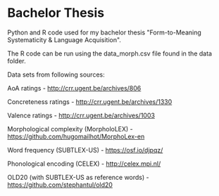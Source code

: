 # Bachelor Thesis
Python and R code used for my bachelor thesis "Form-to-Meaning Systematicity &amp; Language Acquisition".

The R code can be run using the data_morph.csv file found in the data folder. 

Data sets from following sources:

AoA ratings - http://crr.ugent.be/archives/806

Concreteness ratings - http://crr.ugent.be/archives/1330

Valence ratings - http://crr.ugent.be/archives/1003

Morphological complexity (MorpholoLEX) - https://github.com/hugomailhot/MorphoLex-en

Word frequency (SUBTLEX-US) - https://osf.io/djpqz/

Phonological encoding (CELEX) - http://celex.mpi.nl/

OLD20 (with SUBTLEX-US as reference words) - https://github.com/stephantul/old20
